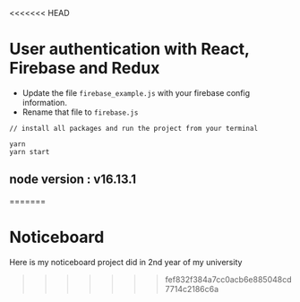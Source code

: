 <<<<<<< HEAD
# User authentication with React, Firebase and Redux

 - Update the file `firebase_example.js` with your firebase config information.
 - Rename that file to `firebase.js` 
  
  ```
  // install all packages and run the project from your terminal
  
yarn
yarn start
  ```

## node version : v16.13.1
=======
# Noticeboard
Here is my noticeboard project did in 2nd year of my university 
>>>>>>> fef832f384a7cc0acb6e885048cd7714c2186c6a
